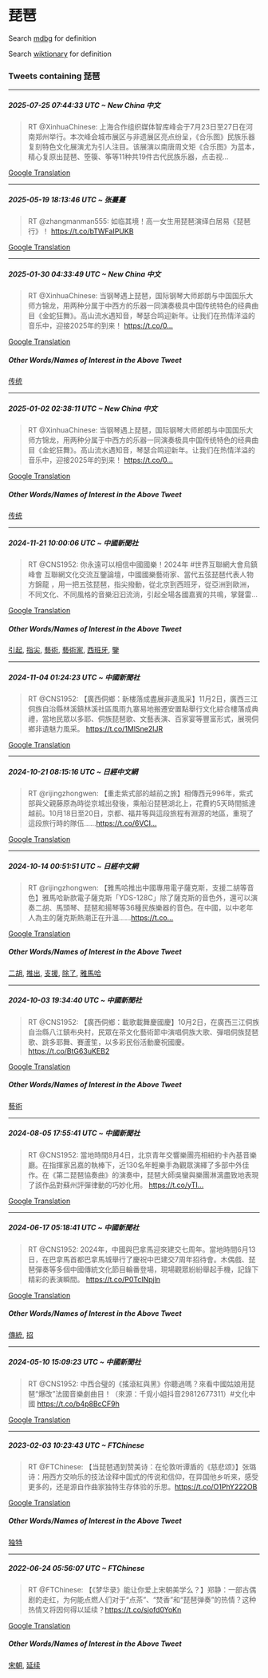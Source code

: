 # 琵琶

Search [mdbg](https://www.mdbg.net/chinese/dictionary?page=worddict&wdrst=0&wdqb=琵琶) for definition

Search [wiktionary](https://en.wiktionary.org/wiki/琵琶) for definition

### Tweets containing 琵琶

___
##### 2025-07-25 07:44:33 UTC ~ New China 中文
> RT @XinhuaChinese: 上海合作组织媒体智库峰会于7月23日至27日在河南郑州举行。本次峰会城市展区与非遗展区亮点纷呈，《合乐图》民族乐器复刻特色文化展演尤为引人注目。该展演以南唐周文矩《合乐图》为蓝本，精心复原出琵琶、箜篌、筝等11种共19件古代民族乐器，点击视…

[Google Translation](https://translate.google.com/?hi=en&tab=TT&sl=zh-CN&tl=en&op=translate&text=RT+%40XinhuaChinese%3A+%E4%B8%8A%E6%B5%B7%E5%90%88%E4%BD%9C%E7%BB%84%E7%BB%87%E5%AA%92%E4%BD%93%E6%99%BA%E5%BA%93%E5%B3%B0%E4%BC%9A%E4%BA%8E7%E6%9C%8823%E6%97%A5%E8%87%B327%E6%97%A5%E5%9C%A8%E6%B2%B3%E5%8D%97%E9%83%91%E5%B7%9E%E4%B8%BE%E8%A1%8C%E3%80%82%E6%9C%AC%E6%AC%A1%E5%B3%B0%E4%BC%9A%E5%9F%8E%E5%B8%82%E5%B1%95%E5%8C%BA%E4%B8%8E%E9%9D%9E%E9%81%97%E5%B1%95%E5%8C%BA%E4%BA%AE%E7%82%B9%E7%BA%B7%E5%91%88%EF%BC%8C%E3%80%8A%E5%90%88%E4%B9%90%E5%9B%BE%E3%80%8B%E6%B0%91%E6%97%8F%E4%B9%90%E5%99%A8%E5%A4%8D%E5%88%BB%E7%89%B9%E8%89%B2%E6%96%87%E5%8C%96%E5%B1%95%E6%BC%94%E5%B0%A4%E4%B8%BA%E5%BC%95%E4%BA%BA%E6%B3%A8%E7%9B%AE%E3%80%82%E8%AF%A5%E5%B1%95%E6%BC%94%E4%BB%A5%E5%8D%97%E5%94%90%E5%91%A8%E6%96%87%E7%9F%A9%E3%80%8A%E5%90%88%E4%B9%90%E5%9B%BE%E3%80%8B%E4%B8%BA%E8%93%9D%E6%9C%AC%EF%BC%8C%E7%B2%BE%E5%BF%83%E5%A4%8D%E5%8E%9F%E5%87%BA%E7%90%B5%E7%90%B6%E3%80%81%E7%AE%9C%E7%AF%8C%E3%80%81%E7%AD%9D%E7%AD%8911%E7%A7%8D%E5%85%B119%E4%BB%B6%E5%8F%A4%E4%BB%A3%E6%B0%91%E6%97%8F%E4%B9%90%E5%99%A8%EF%BC%8C%E7%82%B9%E5%87%BB%E8%A7%86%E2%80%A6)
___
##### 2025-05-19 18:13:46 UTC ~ 张蔓蔓
> RT @zhangmanman555: 如临其境！高一女生用琵琶演绎白居易《琵琶行》！ https://t.co/bTWFaIPUKB

[Google Translation](https://translate.google.com/?hi=en&tab=TT&sl=zh-CN&tl=en&op=translate&text=RT+%40zhangmanman555%3A+%E5%A6%82%E4%B8%B4%E5%85%B6%E5%A2%83%EF%BC%81%E9%AB%98%E4%B8%80%E5%A5%B3%E7%94%9F%E7%94%A8%E7%90%B5%E7%90%B6%E6%BC%94%E7%BB%8E%E7%99%BD%E5%B1%85%E6%98%93%E3%80%8A%E7%90%B5%E7%90%B6%E8%A1%8C%E3%80%8B%EF%BC%81+https%3A%2F%2Ft.co%2FbTWFaIPUKB)
___
##### 2025-01-30 04:33:49 UTC ~ New China 中文
> RT @XinhuaChinese: 当钢琴遇上琵琶，国际钢琴大师郎朗与中国国乐大师方锦龙，用两种分属于中西方的乐器一同演奏极具中国传统特色的经典曲目《金蛇狂舞》。高山流水遇知音，琴瑟合鸣迎新年。让我们在热情洋溢的音乐中，迎接2025年的到来！ https://t.co/0…

[Google Translation](https://translate.google.com/?hi=en&tab=TT&sl=zh-CN&tl=en&op=translate&text=RT+%40XinhuaChinese%3A+%E5%BD%93%E9%92%A2%E7%90%B4%E9%81%87%E4%B8%8A%E7%90%B5%E7%90%B6%EF%BC%8C%E5%9B%BD%E9%99%85%E9%92%A2%E7%90%B4%E5%A4%A7%E5%B8%88%E9%83%8E%E6%9C%97%E4%B8%8E%E4%B8%AD%E5%9B%BD%E5%9B%BD%E4%B9%90%E5%A4%A7%E5%B8%88%E6%96%B9%E9%94%A6%E9%BE%99%EF%BC%8C%E7%94%A8%E4%B8%A4%E7%A7%8D%E5%88%86%E5%B1%9E%E4%BA%8E%E4%B8%AD%E8%A5%BF%E6%96%B9%E7%9A%84%E4%B9%90%E5%99%A8%E4%B8%80%E5%90%8C%E6%BC%94%E5%A5%8F%E6%9E%81%E5%85%B7%E4%B8%AD%E5%9B%BD%E4%BC%A0%E7%BB%9F%E7%89%B9%E8%89%B2%E7%9A%84%E7%BB%8F%E5%85%B8%E6%9B%B2%E7%9B%AE%E3%80%8A%E9%87%91%E8%9B%87%E7%8B%82%E8%88%9E%E3%80%8B%E3%80%82%E9%AB%98%E5%B1%B1%E6%B5%81%E6%B0%B4%E9%81%87%E7%9F%A5%E9%9F%B3%EF%BC%8C%E7%90%B4%E7%91%9F%E5%90%88%E9%B8%A3%E8%BF%8E%E6%96%B0%E5%B9%B4%E3%80%82%E8%AE%A9%E6%88%91%E4%BB%AC%E5%9C%A8%E7%83%AD%E6%83%85%E6%B4%8B%E6%BA%A2%E7%9A%84%E9%9F%B3%E4%B9%90%E4%B8%AD%EF%BC%8C%E8%BF%8E%E6%8E%A52025%E5%B9%B4%E7%9A%84%E5%88%B0%E6%9D%A5%EF%BC%81+https%3A%2F%2Ft.co%2F0%E2%80%A6)
##### Other Words/Names of Interest in the Above Tweet
[传统](传统.md)
___
##### 2025-01-02 02:38:11 UTC ~ New China 中文
> RT @XinhuaChinese: 当钢琴遇上琵琶，国际钢琴大师郎朗与中国国乐大师方锦龙，用两种分属于中西方的乐器一同演奏极具中国传统特色的经典曲目《金蛇狂舞》。高山流水遇知音，琴瑟合鸣迎新年。让我们在热情洋溢的音乐中，迎接2025年的到来！ https://t.co/0…

[Google Translation](https://translate.google.com/?hi=en&tab=TT&sl=zh-CN&tl=en&op=translate&text=RT+%40XinhuaChinese%3A+%E5%BD%93%E9%92%A2%E7%90%B4%E9%81%87%E4%B8%8A%E7%90%B5%E7%90%B6%EF%BC%8C%E5%9B%BD%E9%99%85%E9%92%A2%E7%90%B4%E5%A4%A7%E5%B8%88%E9%83%8E%E6%9C%97%E4%B8%8E%E4%B8%AD%E5%9B%BD%E5%9B%BD%E4%B9%90%E5%A4%A7%E5%B8%88%E6%96%B9%E9%94%A6%E9%BE%99%EF%BC%8C%E7%94%A8%E4%B8%A4%E7%A7%8D%E5%88%86%E5%B1%9E%E4%BA%8E%E4%B8%AD%E8%A5%BF%E6%96%B9%E7%9A%84%E4%B9%90%E5%99%A8%E4%B8%80%E5%90%8C%E6%BC%94%E5%A5%8F%E6%9E%81%E5%85%B7%E4%B8%AD%E5%9B%BD%E4%BC%A0%E7%BB%9F%E7%89%B9%E8%89%B2%E7%9A%84%E7%BB%8F%E5%85%B8%E6%9B%B2%E7%9B%AE%E3%80%8A%E9%87%91%E8%9B%87%E7%8B%82%E8%88%9E%E3%80%8B%E3%80%82%E9%AB%98%E5%B1%B1%E6%B5%81%E6%B0%B4%E9%81%87%E7%9F%A5%E9%9F%B3%EF%BC%8C%E7%90%B4%E7%91%9F%E5%90%88%E9%B8%A3%E8%BF%8E%E6%96%B0%E5%B9%B4%E3%80%82%E8%AE%A9%E6%88%91%E4%BB%AC%E5%9C%A8%E7%83%AD%E6%83%85%E6%B4%8B%E6%BA%A2%E7%9A%84%E9%9F%B3%E4%B9%90%E4%B8%AD%EF%BC%8C%E8%BF%8E%E6%8E%A52025%E5%B9%B4%E7%9A%84%E5%88%B0%E6%9D%A5%EF%BC%81+https%3A%2F%2Ft.co%2F0%E2%80%A6)
##### Other Words/Names of Interest in the Above Tweet
[传统](传统.md)
___
##### 2024-11-21 10:00:06 UTC ~ 中國新聞社
> RT @CNS1952: 你永遠可以相信中國國樂！2024年 #世界互聯網大會烏鎮峰會 互聯網文化交流互鑒論壇，中國國樂藝術家、當代五弦琵琶代表人物方錦龍 ，用一把五弦琵琶，指尖撥動，從北京到西班牙，從亞洲到歐洲，不同文化、不同風格的音樂汩汩流淌，引起全場各國嘉賓的共鳴，掌聲雷…

[Google Translation](https://translate.google.com/?hi=en&tab=TT&sl=zh-CN&tl=en&op=translate&text=RT+%40CNS1952%3A+%E4%BD%A0%E6%B0%B8%E9%81%A0%E5%8F%AF%E4%BB%A5%E7%9B%B8%E4%BF%A1%E4%B8%AD%E5%9C%8B%E5%9C%8B%E6%A8%82%EF%BC%812024%E5%B9%B4+%23%E4%B8%96%E7%95%8C%E4%BA%92%E8%81%AF%E7%B6%B2%E5%A4%A7%E6%9C%83%E7%83%8F%E9%8E%AE%E5%B3%B0%E6%9C%83+%E4%BA%92%E8%81%AF%E7%B6%B2%E6%96%87%E5%8C%96%E4%BA%A4%E6%B5%81%E4%BA%92%E9%91%92%E8%AB%96%E5%A3%87%EF%BC%8C%E4%B8%AD%E5%9C%8B%E5%9C%8B%E6%A8%82%E8%97%9D%E8%A1%93%E5%AE%B6%E3%80%81%E7%95%B6%E4%BB%A3%E4%BA%94%E5%BC%A6%E7%90%B5%E7%90%B6%E4%BB%A3%E8%A1%A8%E4%BA%BA%E7%89%A9%E6%96%B9%E9%8C%A6%E9%BE%8D+%EF%BC%8C%E7%94%A8%E4%B8%80%E6%8A%8A%E4%BA%94%E5%BC%A6%E7%90%B5%E7%90%B6%EF%BC%8C%E6%8C%87%E5%B0%96%E6%92%A5%E5%8B%95%EF%BC%8C%E5%BE%9E%E5%8C%97%E4%BA%AC%E5%88%B0%E8%A5%BF%E7%8F%AD%E7%89%99%EF%BC%8C%E5%BE%9E%E4%BA%9E%E6%B4%B2%E5%88%B0%E6%AD%90%E6%B4%B2%EF%BC%8C%E4%B8%8D%E5%90%8C%E6%96%87%E5%8C%96%E3%80%81%E4%B8%8D%E5%90%8C%E9%A2%A8%E6%A0%BC%E7%9A%84%E9%9F%B3%E6%A8%82%E6%B1%A9%E6%B1%A9%E6%B5%81%E6%B7%8C%EF%BC%8C%E5%BC%95%E8%B5%B7%E5%85%A8%E5%A0%B4%E5%90%84%E5%9C%8B%E5%98%89%E8%B3%93%E7%9A%84%E5%85%B1%E9%B3%B4%EF%BC%8C%E6%8E%8C%E8%81%B2%E9%9B%B7%E2%80%A6)
##### Other Words/Names of Interest in the Above Tweet
[引起](引起.md), [指尖](指尖.md), [藝術](藝術.md), [藝術家](藝術家.md), [西班牙](西班牙.md), [鑒](鑒.md)
___
##### 2024-11-04 01:24:23 UTC ~ 中國新聞社
> RT @CNS1952: 【廣西侗鄉：新樓落成盡展非遺風采】11月2日，廣西三江侗族自治縣林溪鎮林溪社區風雨九寨易地搬遷安置點舉行文化綜合樓落成典禮，當地民眾以多耶、侗族琵琶歌、文藝表演、百家宴等豐富形式，展現侗鄉非遺魅力風采。 https://t.co/1MlSne2IJR

[Google Translation](https://translate.google.com/?hi=en&tab=TT&sl=zh-CN&tl=en&op=translate&text=RT+%40CNS1952%3A+%E3%80%90%E5%BB%A3%E8%A5%BF%E4%BE%97%E9%84%89%EF%BC%9A%E6%96%B0%E6%A8%93%E8%90%BD%E6%88%90%E7%9B%A1%E5%B1%95%E9%9D%9E%E9%81%BA%E9%A2%A8%E9%87%87%E3%80%9111%E6%9C%882%E6%97%A5%EF%BC%8C%E5%BB%A3%E8%A5%BF%E4%B8%89%E6%B1%9F%E4%BE%97%E6%97%8F%E8%87%AA%E6%B2%BB%E7%B8%A3%E6%9E%97%E6%BA%AA%E9%8E%AE%E6%9E%97%E6%BA%AA%E7%A4%BE%E5%8D%80%E9%A2%A8%E9%9B%A8%E4%B9%9D%E5%AF%A8%E6%98%93%E5%9C%B0%E6%90%AC%E9%81%B7%E5%AE%89%E7%BD%AE%E9%BB%9E%E8%88%89%E8%A1%8C%E6%96%87%E5%8C%96%E7%B6%9C%E5%90%88%E6%A8%93%E8%90%BD%E6%88%90%E5%85%B8%E7%A6%AE%EF%BC%8C%E7%95%B6%E5%9C%B0%E6%B0%91%E7%9C%BE%E4%BB%A5%E5%A4%9A%E8%80%B6%E3%80%81%E4%BE%97%E6%97%8F%E7%90%B5%E7%90%B6%E6%AD%8C%E3%80%81%E6%96%87%E8%97%9D%E8%A1%A8%E6%BC%94%E3%80%81%E7%99%BE%E5%AE%B6%E5%AE%B4%E7%AD%89%E8%B1%90%E5%AF%8C%E5%BD%A2%E5%BC%8F%EF%BC%8C%E5%B1%95%E7%8F%BE%E4%BE%97%E9%84%89%E9%9D%9E%E9%81%BA%E9%AD%85%E5%8A%9B%E9%A2%A8%E9%87%87%E3%80%82+https%3A%2F%2Ft.co%2F1MlSne2IJR)
___
##### 2024-10-21 08:15:16 UTC ~ 日經中文網
> RT @rijingzhongwen: 【重走紫式部的越前之旅】相傳西元996年，紫式部與父親藤原為時從京城出發後，乘船沿琵琶湖北上，花費約5天時間抵達越前。10月18日至20日，京都、福井等與這段旅程有淵源的地區，重現了這段旅行時的隊伍……https://t.co/6VCI…

[Google Translation](https://translate.google.com/?hi=en&tab=TT&sl=zh-CN&tl=en&op=translate&text=RT+%40rijingzhongwen%3A+%E3%80%90%E9%87%8D%E8%B5%B0%E7%B4%AB%E5%BC%8F%E9%83%A8%E7%9A%84%E8%B6%8A%E5%89%8D%E4%B9%8B%E6%97%85%E3%80%91%E7%9B%B8%E5%82%B3%E8%A5%BF%E5%85%83996%E5%B9%B4%EF%BC%8C%E7%B4%AB%E5%BC%8F%E9%83%A8%E8%88%87%E7%88%B6%E8%A6%AA%E8%97%A4%E5%8E%9F%E7%82%BA%E6%99%82%E5%BE%9E%E4%BA%AC%E5%9F%8E%E5%87%BA%E7%99%BC%E5%BE%8C%EF%BC%8C%E4%B9%98%E8%88%B9%E6%B2%BF%E7%90%B5%E7%90%B6%E6%B9%96%E5%8C%97%E4%B8%8A%EF%BC%8C%E8%8A%B1%E8%B2%BB%E7%B4%845%E5%A4%A9%E6%99%82%E9%96%93%E6%8A%B5%E9%81%94%E8%B6%8A%E5%89%8D%E3%80%8210%E6%9C%8818%E6%97%A5%E8%87%B320%E6%97%A5%EF%BC%8C%E4%BA%AC%E9%83%BD%E3%80%81%E7%A6%8F%E4%BA%95%E7%AD%89%E8%88%87%E9%80%99%E6%AE%B5%E6%97%85%E7%A8%8B%E6%9C%89%E6%B7%B5%E6%BA%90%E7%9A%84%E5%9C%B0%E5%8D%80%EF%BC%8C%E9%87%8D%E7%8F%BE%E4%BA%86%E9%80%99%E6%AE%B5%E6%97%85%E8%A1%8C%E6%99%82%E7%9A%84%E9%9A%8A%E4%BC%8D%E2%80%A6%E2%80%A6https%3A%2F%2Ft.co%2F6VCI%E2%80%A6)
___
##### 2024-10-14 00:51:51 UTC ~ 日經中文網
> RT @rijingzhongwen: 【雅馬哈推出中國專用電子薩克斯，支援二胡等音色】雅馬哈新款電子薩克斯「YDS-128C」除了薩克斯的音色外，還可以演奏二胡、馬頭琴、琵琶和揚琴等36種民族樂器的音色。在中國，以中老年人為主的薩克斯熱潮正在升溫……https://t.co…

[Google Translation](https://translate.google.com/?hi=en&tab=TT&sl=zh-CN&tl=en&op=translate&text=RT+%40rijingzhongwen%3A+%E3%80%90%E9%9B%85%E9%A6%AC%E5%93%88%E6%8E%A8%E5%87%BA%E4%B8%AD%E5%9C%8B%E5%B0%88%E7%94%A8%E9%9B%BB%E5%AD%90%E8%96%A9%E5%85%8B%E6%96%AF%EF%BC%8C%E6%94%AF%E6%8F%B4%E4%BA%8C%E8%83%A1%E7%AD%89%E9%9F%B3%E8%89%B2%E3%80%91%E9%9B%85%E9%A6%AC%E5%93%88%E6%96%B0%E6%AC%BE%E9%9B%BB%E5%AD%90%E8%96%A9%E5%85%8B%E6%96%AF%E3%80%8CYDS-128C%E3%80%8D%E9%99%A4%E4%BA%86%E8%96%A9%E5%85%8B%E6%96%AF%E7%9A%84%E9%9F%B3%E8%89%B2%E5%A4%96%EF%BC%8C%E9%82%84%E5%8F%AF%E4%BB%A5%E6%BC%94%E5%A5%8F%E4%BA%8C%E8%83%A1%E3%80%81%E9%A6%AC%E9%A0%AD%E7%90%B4%E3%80%81%E7%90%B5%E7%90%B6%E5%92%8C%E6%8F%9A%E7%90%B4%E7%AD%8936%E7%A8%AE%E6%B0%91%E6%97%8F%E6%A8%82%E5%99%A8%E7%9A%84%E9%9F%B3%E8%89%B2%E3%80%82%E5%9C%A8%E4%B8%AD%E5%9C%8B%EF%BC%8C%E4%BB%A5%E4%B8%AD%E8%80%81%E5%B9%B4%E4%BA%BA%E7%82%BA%E4%B8%BB%E7%9A%84%E8%96%A9%E5%85%8B%E6%96%AF%E7%86%B1%E6%BD%AE%E6%AD%A3%E5%9C%A8%E5%8D%87%E6%BA%AB%E2%80%A6%E2%80%A6https%3A%2F%2Ft.co%E2%80%A6)
##### Other Words/Names of Interest in the Above Tweet
[二胡](二胡.md), [推出](推出.md), [支援](支援.md), [除了](除了.md), [雅馬哈](雅馬哈.md)
___
##### 2024-10-03 19:34:40 UTC ~ 中國新聞社
> RT @CNS1952: 【廣西侗鄉：載歌載舞慶國慶】10月2日，在廣西三江侗族自治縣八江鎮布央村，民眾在茶文化藝術節中演唱侗族大歌、彈唱侗族琵琶歌、跳多耶舞、賽蘆笙，以多彩民俗活動慶祝國慶。 https://t.co/BtG63uKEB2

[Google Translation](https://translate.google.com/?hi=en&tab=TT&sl=zh-CN&tl=en&op=translate&text=RT+%40CNS1952%3A+%E3%80%90%E5%BB%A3%E8%A5%BF%E4%BE%97%E9%84%89%EF%BC%9A%E8%BC%89%E6%AD%8C%E8%BC%89%E8%88%9E%E6%85%B6%E5%9C%8B%E6%85%B6%E3%80%9110%E6%9C%882%E6%97%A5%EF%BC%8C%E5%9C%A8%E5%BB%A3%E8%A5%BF%E4%B8%89%E6%B1%9F%E4%BE%97%E6%97%8F%E8%87%AA%E6%B2%BB%E7%B8%A3%E5%85%AB%E6%B1%9F%E9%8E%AE%E5%B8%83%E5%A4%AE%E6%9D%91%EF%BC%8C%E6%B0%91%E7%9C%BE%E5%9C%A8%E8%8C%B6%E6%96%87%E5%8C%96%E8%97%9D%E8%A1%93%E7%AF%80%E4%B8%AD%E6%BC%94%E5%94%B1%E4%BE%97%E6%97%8F%E5%A4%A7%E6%AD%8C%E3%80%81%E5%BD%88%E5%94%B1%E4%BE%97%E6%97%8F%E7%90%B5%E7%90%B6%E6%AD%8C%E3%80%81%E8%B7%B3%E5%A4%9A%E8%80%B6%E8%88%9E%E3%80%81%E8%B3%BD%E8%98%86%E7%AC%99%EF%BC%8C%E4%BB%A5%E5%A4%9A%E5%BD%A9%E6%B0%91%E4%BF%97%E6%B4%BB%E5%8B%95%E6%85%B6%E7%A5%9D%E5%9C%8B%E6%85%B6%E3%80%82+https%3A%2F%2Ft.co%2FBtG63uKEB2)
##### Other Words/Names of Interest in the Above Tweet
[藝術](藝術.md)
___
##### 2024-08-05 17:55:41 UTC ~ 中國新聞社
> RT @CNS1952: 當地時間8月4日，北京青年交響樂團亮相紐約卡內基音樂廳。在指揮家呂嘉的執棒下，近130名年輕樂手為觀眾演繹了多部中外佳作。在《第二琵琶協奏曲》的演奏中，琵琶大師吳蠻與樂團淋漓盡致地表現了該作品對蘇州評彈律動的巧妙化用。 https://t.co/yTI…

[Google Translation](https://translate.google.com/?hi=en&tab=TT&sl=zh-CN&tl=en&op=translate&text=RT+%40CNS1952%3A+%E7%95%B6%E5%9C%B0%E6%99%82%E9%96%938%E6%9C%884%E6%97%A5%EF%BC%8C%E5%8C%97%E4%BA%AC%E9%9D%92%E5%B9%B4%E4%BA%A4%E9%9F%BF%E6%A8%82%E5%9C%98%E4%BA%AE%E7%9B%B8%E7%B4%90%E7%B4%84%E5%8D%A1%E5%85%A7%E5%9F%BA%E9%9F%B3%E6%A8%82%E5%BB%B3%E3%80%82%E5%9C%A8%E6%8C%87%E6%8F%AE%E5%AE%B6%E5%91%82%E5%98%89%E7%9A%84%E5%9F%B7%E6%A3%92%E4%B8%8B%EF%BC%8C%E8%BF%91130%E5%90%8D%E5%B9%B4%E8%BC%95%E6%A8%82%E6%89%8B%E7%82%BA%E8%A7%80%E7%9C%BE%E6%BC%94%E7%B9%B9%E4%BA%86%E5%A4%9A%E9%83%A8%E4%B8%AD%E5%A4%96%E4%BD%B3%E4%BD%9C%E3%80%82%E5%9C%A8%E3%80%8A%E7%AC%AC%E4%BA%8C%E7%90%B5%E7%90%B6%E5%8D%94%E5%A5%8F%E6%9B%B2%E3%80%8B%E7%9A%84%E6%BC%94%E5%A5%8F%E4%B8%AD%EF%BC%8C%E7%90%B5%E7%90%B6%E5%A4%A7%E5%B8%AB%E5%90%B3%E8%A0%BB%E8%88%87%E6%A8%82%E5%9C%98%E6%B7%8B%E6%BC%93%E7%9B%A1%E8%87%B4%E5%9C%B0%E8%A1%A8%E7%8F%BE%E4%BA%86%E8%A9%B2%E4%BD%9C%E5%93%81%E5%B0%8D%E8%98%87%E5%B7%9E%E8%A9%95%E5%BD%88%E5%BE%8B%E5%8B%95%E7%9A%84%E5%B7%A7%E5%A6%99%E5%8C%96%E7%94%A8%E3%80%82+https%3A%2F%2Ft.co%2FyTI%E2%80%A6)
___
##### 2024-06-17 05:18:41 UTC ~ 中國新聞社
> RT @CNS1952: 2024年，中國與巴拿馬迎來建交七周年。當地時間6月13日，在巴拿馬首都巴拿馬城舉行了慶祝中巴建交7周年招待會。木偶戲、琵琶彈奏等多個中國傳統文化節目輪番登場，現場觀眾紛紛舉起手機，記錄下精彩的表演瞬間。 https://t.co/P0TclNpjln

[Google Translation](https://translate.google.com/?hi=en&tab=TT&sl=zh-CN&tl=en&op=translate&text=RT+%40CNS1952%3A+2024%E5%B9%B4%EF%BC%8C%E4%B8%AD%E5%9C%8B%E8%88%87%E5%B7%B4%E6%8B%BF%E9%A6%AC%E8%BF%8E%E4%BE%86%E5%BB%BA%E4%BA%A4%E4%B8%83%E5%91%A8%E5%B9%B4%E3%80%82%E7%95%B6%E5%9C%B0%E6%99%82%E9%96%936%E6%9C%8813%E6%97%A5%EF%BC%8C%E5%9C%A8%E5%B7%B4%E6%8B%BF%E9%A6%AC%E9%A6%96%E9%83%BD%E5%B7%B4%E6%8B%BF%E9%A6%AC%E5%9F%8E%E8%88%89%E8%A1%8C%E4%BA%86%E6%85%B6%E7%A5%9D%E4%B8%AD%E5%B7%B4%E5%BB%BA%E4%BA%A47%E5%91%A8%E5%B9%B4%E6%8B%9B%E5%BE%85%E6%9C%83%E3%80%82%E6%9C%A8%E5%81%B6%E6%88%B2%E3%80%81%E7%90%B5%E7%90%B6%E5%BD%88%E5%A5%8F%E7%AD%89%E5%A4%9A%E5%80%8B%E4%B8%AD%E5%9C%8B%E5%82%B3%E7%B5%B1%E6%96%87%E5%8C%96%E7%AF%80%E7%9B%AE%E8%BC%AA%E7%95%AA%E7%99%BB%E5%A0%B4%EF%BC%8C%E7%8F%BE%E5%A0%B4%E8%A7%80%E7%9C%BE%E7%B4%9B%E7%B4%9B%E8%88%89%E8%B5%B7%E6%89%8B%E6%A9%9F%EF%BC%8C%E8%A8%98%E9%8C%84%E4%B8%8B%E7%B2%BE%E5%BD%A9%E7%9A%84%E8%A1%A8%E6%BC%94%E7%9E%AC%E9%96%93%E3%80%82+https%3A%2F%2Ft.co%2FP0TclNpjln)
##### Other Words/Names of Interest in the Above Tweet
[傳統](傳統.md), [招](招.md)
___
##### 2024-05-10 15:09:23 UTC ~ 中國新聞社
> RT @CNS1952: 中西合璧的《搖滾紅與黑》你聽過嗎？來看中國姑娘用琵琶“爆改”法國音樂劇曲目！（來源：千覓小姐抖音29812677311）#文化中國 https://t.co/b4p8BcCF9h

[Google Translation](https://translate.google.com/?hi=en&tab=TT&sl=zh-CN&tl=en&op=translate&text=RT+%40CNS1952%3A+%E4%B8%AD%E8%A5%BF%E5%90%88%E7%92%A7%E7%9A%84%E3%80%8A%E6%90%96%E6%BB%BE%E7%B4%85%E8%88%87%E9%BB%91%E3%80%8B%E4%BD%A0%E8%81%BD%E9%81%8E%E5%97%8E%EF%BC%9F%E4%BE%86%E7%9C%8B%E4%B8%AD%E5%9C%8B%E5%A7%91%E5%A8%98%E7%94%A8%E7%90%B5%E7%90%B6%E2%80%9C%E7%88%86%E6%94%B9%E2%80%9D%E6%B3%95%E5%9C%8B%E9%9F%B3%E6%A8%82%E5%8A%87%E6%9B%B2%E7%9B%AE%EF%BC%81%EF%BC%88%E4%BE%86%E6%BA%90%EF%BC%9A%E5%8D%83%E8%A6%93%E5%B0%8F%E5%A7%90%E6%8A%96%E9%9F%B329812677311%EF%BC%89%23%E6%96%87%E5%8C%96%E4%B8%AD%E5%9C%8B+https%3A%2F%2Ft.co%2Fb4p8BcCF9h)
___
##### 2023-02-03 10:23:43 UTC ~ FTChinese
> RT @FTChinese: 【当琵琶遇到赞美诗：在伦敦听谭盾的《慈悲颂》】张璐诗：用西方交响乐的技法诠释中国式的传说和信仰，在异国他乡听来，感受更多的，还是源自作曲家独特生存体验的乐思。https://t.co/O1PhY222OB

[Google Translation](https://translate.google.com/?hi=en&tab=TT&sl=zh-CN&tl=en&op=translate&text=RT+%40FTChinese%3A+%E3%80%90%E5%BD%93%E7%90%B5%E7%90%B6%E9%81%87%E5%88%B0%E8%B5%9E%E7%BE%8E%E8%AF%97%EF%BC%9A%E5%9C%A8%E4%BC%A6%E6%95%A6%E5%90%AC%E8%B0%AD%E7%9B%BE%E7%9A%84%E3%80%8A%E6%85%88%E6%82%B2%E9%A2%82%E3%80%8B%E3%80%91%E5%BC%A0%E7%92%90%E8%AF%97%EF%BC%9A%E7%94%A8%E8%A5%BF%E6%96%B9%E4%BA%A4%E5%93%8D%E4%B9%90%E7%9A%84%E6%8A%80%E6%B3%95%E8%AF%A0%E9%87%8A%E4%B8%AD%E5%9B%BD%E5%BC%8F%E7%9A%84%E4%BC%A0%E8%AF%B4%E5%92%8C%E4%BF%A1%E4%BB%B0%EF%BC%8C%E5%9C%A8%E5%BC%82%E5%9B%BD%E4%BB%96%E4%B9%A1%E5%90%AC%E6%9D%A5%EF%BC%8C%E6%84%9F%E5%8F%97%E6%9B%B4%E5%A4%9A%E7%9A%84%EF%BC%8C%E8%BF%98%E6%98%AF%E6%BA%90%E8%87%AA%E4%BD%9C%E6%9B%B2%E5%AE%B6%E7%8B%AC%E7%89%B9%E7%94%9F%E5%AD%98%E4%BD%93%E9%AA%8C%E7%9A%84%E4%B9%90%E6%80%9D%E3%80%82https%3A%2F%2Ft.co%2FO1PhY222OB)
##### Other Words/Names of Interest in the Above Tweet
[独特](独特.md)
___
##### 2022-06-24 05:56:07 UTC ~ FTChinese
> RT @FTChinese: 【《梦华录》能让你爱上宋朝美学么？】郑静：一部古偶剧的走红，为何能点燃人们对于“点茶”、“焚香”和“琵琶弹奏”的热情？这种热情又将因何得以延续？https://t.co/sjofd0YoKn

[Google Translation](https://translate.google.com/?hi=en&tab=TT&sl=zh-CN&tl=en&op=translate&text=RT+%40FTChinese%3A+%E3%80%90%E3%80%8A%E6%A2%A6%E5%8D%8E%E5%BD%95%E3%80%8B%E8%83%BD%E8%AE%A9%E4%BD%A0%E7%88%B1%E4%B8%8A%E5%AE%8B%E6%9C%9D%E7%BE%8E%E5%AD%A6%E4%B9%88%EF%BC%9F%E3%80%91%E9%83%91%E9%9D%99%EF%BC%9A%E4%B8%80%E9%83%A8%E5%8F%A4%E5%81%B6%E5%89%A7%E7%9A%84%E8%B5%B0%E7%BA%A2%EF%BC%8C%E4%B8%BA%E4%BD%95%E8%83%BD%E7%82%B9%E7%87%83%E4%BA%BA%E4%BB%AC%E5%AF%B9%E4%BA%8E%E2%80%9C%E7%82%B9%E8%8C%B6%E2%80%9D%E3%80%81%E2%80%9C%E7%84%9A%E9%A6%99%E2%80%9D%E5%92%8C%E2%80%9C%E7%90%B5%E7%90%B6%E5%BC%B9%E5%A5%8F%E2%80%9D%E7%9A%84%E7%83%AD%E6%83%85%EF%BC%9F%E8%BF%99%E7%A7%8D%E7%83%AD%E6%83%85%E5%8F%88%E5%B0%86%E5%9B%A0%E4%BD%95%E5%BE%97%E4%BB%A5%E5%BB%B6%E7%BB%AD%EF%BC%9Fhttps%3A%2F%2Ft.co%2Fsjofd0YoKn)
##### Other Words/Names of Interest in the Above Tweet
[宋朝](宋朝.md), [延续](延续.md)
